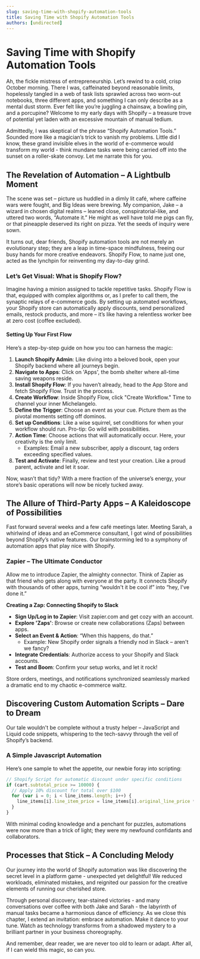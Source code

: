 ```yaml
---
slug: saving-time-with-shopify-automation-tools
title: Saving Time with Shopify Automation Tools
authors: [undirected]
---
```



# Saving Time with Shopify Automation Tools

Ah, the fickle mistress of entrepreneurship. Let’s rewind to a cold, crisp October morning. There I was, caffeinated beyond reasonable limits, hopelessly tangled in a web of task lists sprawled across two worn-out notebooks, three different apps, and something I can only describe as a mental dust storm. Ever felt like you’re juggling a chainsaw, a bowling pin, and a porcupine? Welcome to my early days with Shopify – a treasure trove of potential yet laden with an excessive mountain of manual tedium.

Admittedly, I was skeptical of the phrase “Shopify Automation Tools.” Sounded more like a magician’s trick to vanish my problems. Little did I know, these grand invisible elves in the world of e-commerce would transform my world - think mundane tasks were being carried off into the sunset on a roller-skate convoy. Let me narrate this for you.

## The Revelation of Automation – A Lightbulb Moment 

The scene was set – picture us huddled in a dimly lit café, where caffeine wars were fought, and Big Ideas were brewing. My companion, Jake – a wizard in chosen digital realms – leaned close, conspiratorial-like, and uttered two words, “Automate it.” He might as well have told me pigs can fly, or that pineapple deserved its right on pizza. Yet the seeds of inquiry were sown.

It turns out, dear friends, Shopify automation tools are not merely an evolutionary step; they are a leap in time-space mindfulness, freeing our busy hands for more creative endeavors. Shopify Flow, to name just one, acted as the lynchpin for reinventing my day-to-day grind.

### Let’s Get Visual: What is Shopify Flow?

Imagine having a minion assigned to tackle repetitive tasks. Shopify Flow is that, equipped with complex algorithms or, as I prefer to call them, the synaptic relays of e-commerce gods. By setting up automated workflows, your Shopify store can automatically apply discounts, send personalized emails, restock products, and more – it’s like having a relentless worker bee at zero cost (coffee excluded).

#### Setting Up Your First Flow 

Here’s a step-by-step guide on how you too can harness the magic:

1. **Launch Shopify Admin**: Like diving into a beloved book, open your Shopify backend where all journeys begin.
2. **Navigate to Apps**: Click on 'Apps', the bomb shelter where all-time saving weapons reside.
3. **Install Shopify Flow**: If you haven’t already, head to the App Store and fetch Shopify Flow. Trust in the process.
4. **Create Workflow**: Inside Shopify Flow, click "Create Workflow." Time to channel your inner Michelangelo.
5. **Define the Trigger**: Choose an event as your cue. Picture them as the pivotal moments setting off dominos.
6. **Set up Conditions**: Like a wise squirrel, set conditions for when your workflow should run. Pro-tip: Go wild with possibilities.
7. **Action Time**: Choose actions that will automatically occur. Here, your creativity is the only limit.
   - Examples: Email a new subscriber, apply a discount, tag orders exceeding specified values.
8. **Test and Activate**: Finally, review and test your creation. Like a proud parent, activate and let it soar.

Now, wasn’t that tidy? With a mere fraction of the universe’s energy, your store’s basic operations will now be nicely tucked away.

## The Allure of Third-Party Apps – A Kaleidoscope of Possibilities

Fast forward several weeks and a few café meetings later. Meeting Sarah, a whirlwind of ideas and an eCommerce consultant, I got wind of possibilities beyond Shopify’s native features. Our brainstorming led to a symphony of automation apps that play nice with Shopify.

### Zapier – The Ultimate Conductor 

Allow me to introduce Zapier, the almighty connector. Think of Zapier as that friend who gets along with everyone at the party. It connects Shopify with thousands of other apps, turning “wouldn't it be cool if” into “hey, I've done it.”

**Creating a Zap: Connecting Shopify to Slack**

- **Sign Up/Log in to Zapier**: Visit zapier.com and get cozy with an account.
- **Explore 'Zaps'**: Browse or create new collaborations (Zaps) between apps.
- **Select an Event & Action**: “When this happens, do that.” 
  - Example: New Shopify order signals a friendly nod in Slack – aren't we fancy?
- **Integrate Credentials**: Authorize access to your Shopify and Slack accounts.
- **Test and Boom**: Confirm your setup works, and let it rock!

Store orders, meetings, and notifications synchronized seamlessly marked a dramatic end to my chaotic e-commerce waltz.

## Discovering Custom Automation Scripts – Dare to Dream

Our tale wouldn't be complete without a trusty helper – JavaScript and Liquid code snippets, whispering to the tech-savvy through the veil of Shopify’s backend.

### A Simple Javascript Automation 

Here’s one sample to whet the appetite, our newbie foray into scripting:

```javascript
// Shopify Script for automatic discount under specific conditions
if (cart.subtotal_price >= 10000) {
  // Apply 10% discount for total over $100
  for (var i = 0; i < line_items.length; i++) {
    line_items[i].line_item_price = line_items[i].original_line_price * 0.9;
  }
}
```

With minimal coding knowledge and a penchant for puzzles, automations were now more than a trick of light; they were my newfound confidants and collaborators.

## Processes that Stick – A Concluding Melody 

Our journey into the world of Shopify automation was like discovering the secret level in a platform game - unexpected yet delightful! We reduced workloads, eliminated mistakes, and reignited our passion for the creative elements of running our cherished store.

Through personal discovery, tear-stained victories - and many conversations over coffee with both Jake and Sarah - the labyrinth of manual tasks became a harmonious dance of efficiency. As we close this chapter, I extend an invitation: embrace automation. Make it dance to your tune. Watch as technology transforms from a shadowed mystery to a brilliant partner in your business choreography.

And remember, dear reader, we are never too old to learn or adapt. After all, if I can wield this magic, so can you.